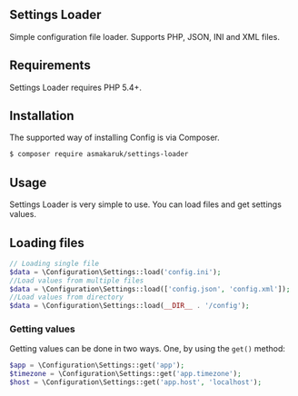 ## Settings Loader
Simple configuration file loader. Supports PHP, JSON, INI and XML files.

## Requirements
Settings Loader requires PHP 5.4+.

## Installation

The supported way of installing Config is via Composer.

```sh
$ composer require asmakaruk/settings-loader
```

## Usage

Settings Loader is very simple to use. You can load files and get settings values.

## Loading files

```php
// Loading single file
$data = \Configuration\Settings::load('config.ini');
//Load values from multiple files
$data = \Configuration\Settings::load(['config.json', 'config.xml']);
//Load values from directory
$data = \Configuration\Settings::load(__DIR__ . '/config');
```

### Getting values

Getting values can be done in two ways. One, by using the `get()` method:

```php
$app = \Configuration\Settings::get('app');
$timezone = \Configuration\Settings::get('app.timezone');
$host = \Configuration\Settings::get('app.host', 'localhost');
```

